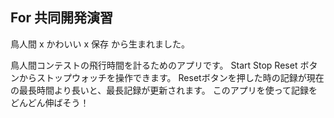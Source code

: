 ## For 共同開発演習

鳥人間 x かわいい x 保存 から生まれました。

  鳥人間コンテストの飛行時間を計るためのアプリです。
  Start Stop Reset ボタンからストップウォッチを操作できます。
  Resetボタンを押した時の記録が現在の最長時間より長いと、最長記録が更新されます。
  このアプリを使って記録をどんどん伸ばそう！
  
